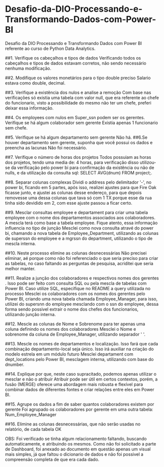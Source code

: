 # Desafio-da-DIO-Processando-e-Transformando-Dados-com-Power-BI
Desafio da DIO Processando e Transformando Dados com Power BI referente ao curso de Python Data Analytics.

##1. Verifique os cabeçalhos e tipos de dados
Verificando todos os cabeçalhos e tipos de dados estavam corretos, não sendo necessário nenhuma modificação.

##2. Modifique os valores monetários para o tipo double preciso
Salario estava como double, decimal.

##3. Verifique a existência dos nulos e analise a remoção
Com base nas verificações só existia uma tabela com valor null, que era referente ao chefe do funcionario, visto a possibilidade do mesmo não ter um chefe, preferi deixar essa informação.

##4. Os employees com nulos em Super_ssn podem ser os gerentes. Verifique se há algum colaborador sem gerente
Existia apenas 1 funcionario sem chefe.

##5. Verifique se há algum departamento sem gerente
Não há.
##6.Se houver departamento sem gerente, suponha que você possui os dados e preencha as lacunas
Não foi necessário.

##7. Verifique o número de horas dos projetos
Todos possuiam as horas dos projetos, tendo uma media de: 4 horas, para verificação disso utilizou-se da verificação pelo power bi para confirmação da existência ou não de nulls, e da utilização da consulta sql: SELECT AVG(dnum) FROM project;.

##8. Separar colunas complexas
Dividi o address pelo delimitador '-', no power bi, ficando em 5 partes, após isso, realizei ajustes para que Fire Oak ficasse junto, e ajustei as colunas desse endereço, para que depois removesse uma dessa colunas que tava só com 1 TX porque esse da rua tinha sido devidido em 2, com esse ajuste passou a ficar certo.

##9. Mesclar consultas employee e departament para criar uma tabela employee com o nome dos departamentos associados aos colaboradores. A mescla terá como base a tabela employee. Fique atento, essa informação influencia no tipo de junção
Mesclei como nova consulta atravé do power bi, chamando a nova tabela de Employee_Department, utilizando as colunas de superssn do employee e a mgrssn do department, utilizando o tipo de mescla interna.

##10. Neste processo elimine as colunas desnecessárias
Não precisei eliminar, aé porque como não foi referenciado o que seria preciso para criar as tabelas, no caso faltando as perguntas de pesquisa, acriditei que seria melhor manter.

##11. Realize a junção dos colaboradores e respectivos nomes dos gerentes . Isso pode ser feito com consulta SQL ou pela mescla de tabelas com Power BI. Caso utilize SQL, especifique no README a query utilizada no processo
Mesclei os colaboradores com os nomes dos gerentes pelo Power BI, criando uma nova tabela chamada Employee_Manager, para isso, utilizei do supersnn do employee mesclando com o ssn do employee, dessa forma sendo possivel extrair o nome dos chefes dos funcionarios, utilizando junção interna. 

##12. Mescle as colunas de Nome e Sobrenome para ter apenas uma coluna definindo os nomes dos colaboradores
Mesclei o Nome e sobrenome da coluna de Employee_Manager, utilizando separador ' '.

##13. Mescle os nomes de departamentos e localização. Isso fará que cada combinação departamento-local seja único. Isso irá auxiliar na criação do modelo estrela em um módulo futuro
Mesclei departament com dept_locations pelo Power BI, mesclagem interna, utilizando com base do dnumber.

##14. Explique por que, neste caso supracitado, podemos apenas utilizar o mesclar e não o atribuir
Atribuir pode ser útil em certos contextos, porém, a fusão (MERGE) oferece uma abordagem mais robusta e flexível para combinar dados de diferentes fontes e criar relações entre eles em Power BI.

##15. Agrupe os dados a fim de saber quantos colaboradores existem por gerente
Foi agrupado os colaboradores por gerente em uma outra tabela: Num_Employee_Manager

##16. Elimine as colunas desnecessárias, que não serão usadas no relatório, de cada tabela
OK

OBS:
Foi verificado se tinha algum relacionamento faltando, buscando automaticamente, e atribuindo os mesmos. Como não foi solicitado a parte de Dashboard, foi anexado ao documento em questão apenas um visual mais simples, já que faltou o dicionario de dados e não foi possivel a compreensão completa de que era cada dado.
